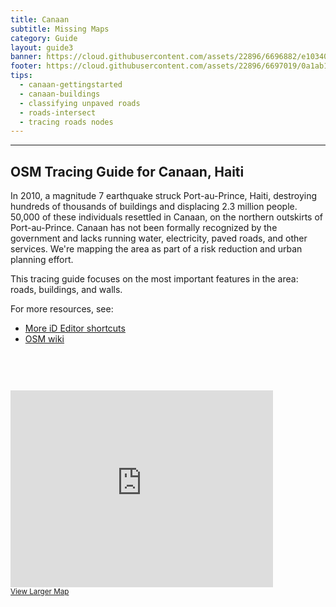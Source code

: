```yaml
---
title: Canaan
subtitle: Missing Maps
category: Guide
layout: guide3
banner: https://cloud.githubusercontent.com/assets/22896/6696882/e103407e-ccc2-11e4-8772-d9134029c80c.png
footer: https://cloud.githubusercontent.com/assets/22896/6697019/0a1ab180-ccc4-11e4-882f-71a991122517.png
tips:
  - canaan-gettingstarted
  - canaan-buildings
  - classifying unpaved roads
  - roads-intersect
  - tracing roads nodes
---
```


<div id="test" class="col-lg-5 col-sm-6">
<hr class="section-heading-spacer">
<div class="clearfix"></div>

<h2 class="section-heading">OSM Tracing Guide for Canaan, Haiti</h2>

<p>In 2010, a magnitude 7 earthquake struck Port-au-Prince, Haiti, destroying hundreds of thousands of buildings and displacing 2.3 million people. 50,000 of these individuals resettled in Canaan, on the northern outskirts of Port-au-Prince. Canaan has not been formally recognized by the government and lacks running water, electricity, paved roads, and other services. We're mapping the area as part of a risk reduction and urban planning effort.
</p>
<p>This tracing guide focuses on the most important features in the area: roads, buildings, and walls.</p>
<p>
For more resources, see:

* [More iD Editor shortcuts](https://wiki.openstreetmap.org/wiki/ID/Shortcuts)
* [OSM wiki](http://wiki.openstreetmap.org/wiki/Map_Features)

</p>
</div>
<div class="col-lg-5 col-lg-offset-2 col-sm-6">
<iframe style="margin-top:60px"  width="420" height="315" frameborder="0" scrolling="no" marginheight="0" marginwidth="0" src="http://www.openstreetmap.org/export/embed.html?bbox=-72.37569808959961%2C18.589958583857108%2C-72.20403671264648%2C18.713569284333456&amp;layer=mapnik" style="border: 1px solid black"></iframe><br/><small><a href="http://www.openstreetmap.org/#map=13/18.6518/-72.2899">View Larger Map</a></small>
</div>
